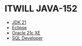 # ITWILL JAVA-152
* [JDK 21](https://www.oracle.com/kr/java/technologies/downloads/)
* [Eclipse](https://www.eclipse.org/downloads/)
* [Oracle 21c XE](https://www.oracle.com/kr/database/technologies/xe-downloads.html)
* [SQL Developer](https://www.oracle.com/database/sqldeveloper/technologies/download/)
